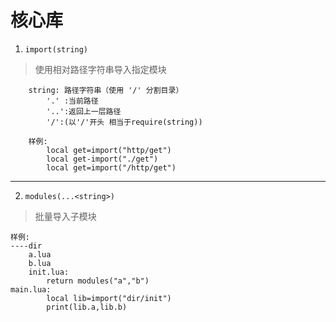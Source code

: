 # 核心库
1. `import(string)`
> 使用相对路径字符串导入指定模块
```
    string: 路径字符串（使用 '/' 分割目录）
        '.' :当前路径
        '..':返回上一层路径
        '/':(以'/'开头 相当于require(string))

    样例:
        local get=import("http/get")
        local get-import("./get")
        local get=import("/http/get") 
```
---
2. `modules(...<string>)`
> 批量导入子模块
```
样例:
----dir
    a.lua
    b.lua
    init.lua: 
        return modules("a","b")
main.lua: 
        local lib=import("dir/init")
        print(lib.a,lib.b)
```
